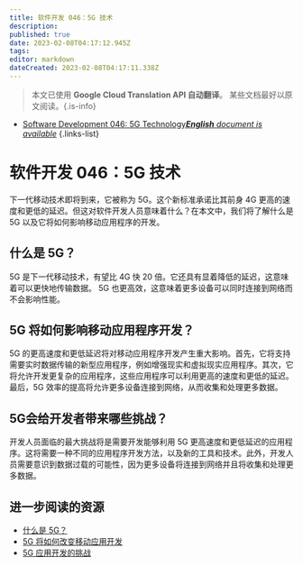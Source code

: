 ```yaml
---
title: 软件开发 046：5G 技术
description: 
published: true
date: 2023-02-08T04:17:12.945Z
tags: 
editor: markdown
dateCreated: 2023-02-08T04:17:11.338Z
---
```


> 本文已使用 **Google Cloud Translation API 自动翻译**。
某些文档最好以原文阅读。{.is-info}



- [Software Development 046: 5G Technology***English** document is available*](/en/Knowledge-base/Software-Development/Learning/software-development-046-5g-technology)
{.links-list}


# 软件开发 046：5G 技术

下一代移动技术即将到来，它被称为 5G。这个新标准承诺比其前身 4G 更高的速度和更低的延迟。但这对软件开发人员意味着什么？在本文中，我们将了解什么是 5G 以及它将如何影响移动应用程序的开发。

## 什么是 5G？

5G 是下一代移动技术，有望比 4G 快 20 倍。它还具有显着降低的延迟，这意味着可以更快地传输数据。 5G 也更高效，这意味着更多设备可以同时连接到网络而不会影响性能。

## 5G 将如何影响移动应用程序开发？

5G 的更高速度和更低延迟将对移动应用程序开发产生重大影响。首先，它将支持需要实时数据传输的新型应用程序，例如增强现实和虚拟现实应用程序。其次，它将允许开发更复杂的应用程序，这些应用程序可以利用更高的速度和更低的延迟。最后，5G 效率的提高将允许更多设备连接到网络，从而收集和处理更多数据。

## 5G会给开发者带来哪些挑战？

开发人员面临的最大挑战将是需要开发能够利用 5G 更高速度和更低延迟的应用程序。这将需要一种不同的应用程序开发方法，以及新的工具和技术。此外，开发人员需要意识到数据过载的可能性，因为更多设备将连接到网络并且将收集和处理更多数据。

## 进一步阅读的资源

- [什么是 5G？](https://www.wired.com/story/what-is-5g/)
- [5G 将如何改变移动应用开发](https://www.zdnet.com/article/how-5g-will-change-mobile-app-development/)
- [5G 应用开发的挑战](https://www.networkworld.com/article/3309447/the-challenges-of-5g-app-development.html)
